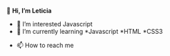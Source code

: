  👋 **Hi, I’m Leticia**

* 👀 I’m interested Javascript
* 🌱 I’m currently learning *Javascript
                             *HTML
                             *CSS3

- 📫 How to reach me 

<!---
marialeticias/marialeticias is a ✨ special ✨ repository because its `README.md` (this file) appears on your GitHub profile.
You can click the Preview link to take a look at your changes.
--->
